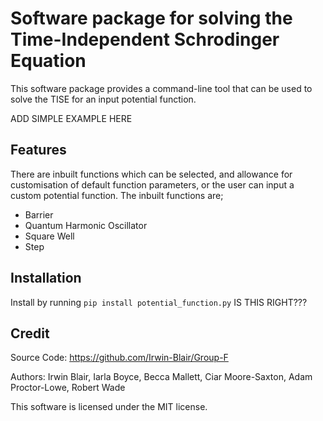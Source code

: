 # Software package for solving the Time-Independent Schrodinger Equation

This software package provides a command-line tool that can be used to solve the TISE for an input potential function.

ADD SIMPLE EXAMPLE HERE

Features
--------

There are inbuilt functions which can be selected, and allowance for customisation of default function parameters, or the user can input a custom potential function.
The inbuilt functions are;
* Barrier
* Quantum Harmonic Oscillator
* Square Well
* Step


Installation
------------

Install by running
  `pip install potential_function.py`   IS THIS RIGHT???
  
  
Credit
------

Source Code: https://github.com/Irwin-Blair/Group-F

Authors: Irwin Blair, Iarla Boyce, Becca Mallett, Ciar Moore-Saxton, Adam Proctor-Lowe, Robert Wade

This software is licensed under the MIT license.
